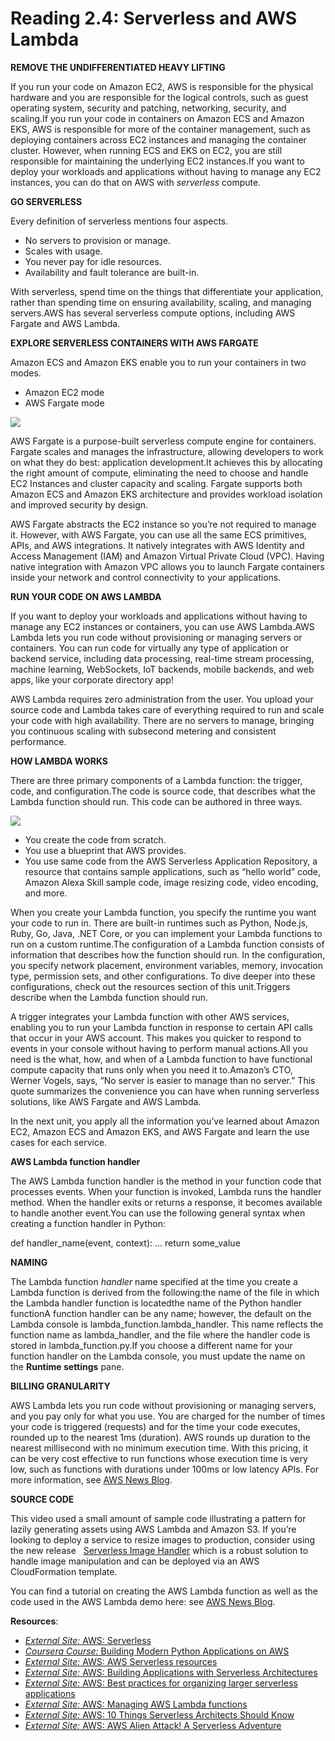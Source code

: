 # Reading 2.4: Serverless and AWS Lambda

**REMOVE THE UNDIFFERENTIATED HEAVY LIFTING**

If you run your code on Amazon EC2, AWS is responsible for the physical hardware and you are responsible for the logical controls, such as guest operating system, security and patching, networking, security, and scaling.If you run your code in containers on Amazon ECS and Amazon EKS, AWS is responsible for more of the container management, such as deploying containers across EC2 instances and managing the container cluster. However, when running ECS and EKS on EC2, you are still responsible for maintaining the underlying EC2 instances.If you want to deploy your workloads and applications without having to manage any EC2 instances, you can do that on AWS with *serverless* compute.

**GO SERVERLESS**

Every definition of serverless mentions four aspects.

-   No servers to provision or manage.
-   Scales with usage.
-   You never pay for idle resources.
-   Availability and fault tolerance are built-in.

With serverless, spend time on the things that differentiate your application, rather than spending time on ensuring availability, scaling, and managing servers.AWS has several serverless compute options, including AWS Fargate and AWS Lambda.

**EXPLORE SERVERLESS CONTAINERS WITH AWS FARGATE**

Amazon ECS and Amazon EKS enable you to run your containers in two modes.

-   Amazon EC2 mode
-   AWS Fargate mode

![](https://d3c33hcgiwev3.cloudfront.net/imageAssetProxy.v1/p1I5IT5QRxibbbrDH9K7iw_2c91fe5da9a14c638e59c71cfc8914f1_image.png?expiry=1742601600000&hmac=zt8qkX9n9ulMF5A9mnxbtDLM-FvsfGvA7rVOM57_vEY)

AWS Fargate is a purpose-built serverless compute engine for containers. Fargate scales and manages the infrastructure, allowing developers to work on what they do best: application development.It achieves this by allocating the right amount of compute, eliminating the need to choose and handle EC2 Instances and cluster capacity and scaling. Fargate supports both Amazon ECS and Amazon EKS architecture and provides workload isolation and improved security by design.

AWS Fargate abstracts the EC2 instance so you’re not required to manage it. However, with AWS Fargate, you can use all the same ECS primitives, APIs, and AWS integrations. It natively integrates with AWS Identity and Access Management (IAM) and Amazon Virtual Private Cloud (VPC). Having native integration with Amazon VPC allows you to launch Fargate containers inside your network and control connectivity to your applications.

**RUN YOUR CODE ON AWS LAMBDA**

If you want to deploy your workloads and applications without having to manage any EC2 instances or containers, you can use AWS Lambda.AWS Lambda lets you run code without provisioning or managing servers or containers. You can run code for virtually any type of application or backend service, including data processing, real-time stream processing, machine learning, WebSockets, IoT backends, mobile backends, and web apps, like your corporate directory app!

AWS Lambda requires zero administration from the user. You upload your source code and Lambda takes care of everything required to run and scale your code with high availability. There are no servers to manage, bringing you continuous scaling with subsecond metering and consistent performance.

**HOW LAMBDA WORKS**

There are three primary components of a Lambda function: the trigger, code, and configuration.The code is source code, that describes what the Lambda function should run. This code can be authored in three ways.

![](https://d3c33hcgiwev3.cloudfront.net/imageAssetProxy.v1/HQH_LlrGRkq3H9mASnI1Qg_0bef7cf0cd064c6590ae6894edda74f1_image.png?expiry=1742601600000&hmac=UqAbmUHvLuAKoQt4M6zDIp1B5EWxQ4PurUDNCQzC36E)

-   You create the code from scratch.
-   You use a blueprint that AWS provides.
-   You use same code from the AWS Serverless Application Repository, a resource that contains sample applications, such as “hello world” code, Amazon Alexa Skill sample code, image resizing code, video encoding, and more.

When you create your Lambda function, you specify the runtime you want your code to run in. There are built-in runtimes such as Python, Node.js, Ruby, Go, Java, .NET Core, or you can implement your Lambda functions to run on a custom runtime.The configuration of a Lambda function consists of information that describes how the function should run. In the configuration, you specify network placement, environment variables, memory, invocation type, permission sets, and other configurations. To dive deeper into these configurations, check out the resources section of this unit.Triggers describe when the Lambda function should run.

A trigger integrates your Lambda function with other AWS services, enabling you to run your Lambda function in response to certain API calls that occur in your AWS account. This makes you quicker to respond to events in your console without having to perform manual actions.All you need is the what, how, and when of a Lambda function to have functional compute capacity that runs only when you need it to.Amazon’s CTO, Werner Vogels, says, “No server is easier to manage than no server.” This quote summarizes the convenience you can have when running serverless solutions, like AWS Fargate and AWS Lambda.

In the next unit, you apply all the information you’ve learned about Amazon EC2, Amazon ECS and Amazon EKS, and AWS Fargate and learn the use cases for each service.

**AWS Lambda function handler**

The AWS Lambda function handler is the method in your function code that processes events. When your function is invoked, Lambda runs the handler method. When the handler exits or returns a response, it becomes available to handle another event.You can use the following general syntax when creating a function handler in Python:

def handler_name(event, context): ... return some_value

**NAMING**

The Lambda function *handler* name specified at the time you create a Lambda function is derived from the following:the name of the file in which the Lambda handler function is locatedthe name of the Python handler functionA function handler can be any name; however, the default on the Lambda console is lambda_function.lambda_handler. This name reflects the function name as lambda_handler, and the file where the handler code is stored in lambda_function.py.If you choose a different name for your function handler on the Lambda console, you must update the name on the **Runtime settings** pane.

**BILLING GRANULARITY**

AWS Lambda lets you run code without provisioning or managing servers, and you pay only for what you use. You are charged for the number of times your code is triggered (requests) and for the time your code executes, rounded up to the nearest 1ms (duration). AWS rounds up duration to the nearest millisecond with no minimum execution time. With this pricing, it can be very cost effective to run functions whose execution time is very low, such as functions with durations under 100ms or low latency APIs. For more information, see [AWS News Blog](https://).

**SOURCE CODE**

This video used a small amount of sample code illustrating a pattern for lazily generating assets using AWS Lambda and Amazon S3. If you’re looking to deploy a service to resize images to production, consider using the new release   [Serverless Image Handler](https://aws.amazon.com/answers/web-applications/serverless-image-handler/) which is a robust solution to handle image manipulation and can be deployed via an AWS CloudFormation template.

You can find a tutorial on creating the AWS Lambda function as well as the code used in the AWS Lambda demo here: see [AWS News Blog](https://aws.amazon.com/blogs/compute/resize-images-on-the-fly-with-amazon-s3-aws-lambda-and-amazon-api-gateway/).

**Resources**:

-   [*External Site:* AWS: Serverless](https://aws.amazon.com/serverless/#:~:text=Serverless%20is%20the%20native%20architecture,services%20without%20thinking%20about%20servers.)
-   [*Coursera Course:* Building Modern Python Applications on AWS](https://www.coursera.org/learn/building-modern-python-applications-on-aws)
-   [*External Site:* AWS: AWS Serverless resources](https://aws.amazon.com/serverless/resources/?serverless.sort-by=item.additionalFields.createdDate&serverless.sort-order=desc)
-   [*External Site:* AWS: Building Applications with Serverless Architectures](https://aws.amazon.com/lambda/serverless-architectures-learn-more/)
-   [*External Site:* AWS: Best practices for organizing larger serverless applications](https://aws.amazon.com/blogs/compute/best-practices-for-organizing-larger-serverless-applications/)
-   [*External Site:* AWS: Managing AWS Lambda functions](https://docs.aws.amazon.com/lambda/latest/dg/lambda-functions.html)
-   [*External Site:* AWS: 10 Things Serverless Architects Should Know](https://aws.amazon.com/blogs/architecture/ten-things-serverless-architects-should-know/)
-   [*External Site:* AWS: AWS Alien Attack! A Serverless Adventure](https://alienattack.workshop.aws/)
